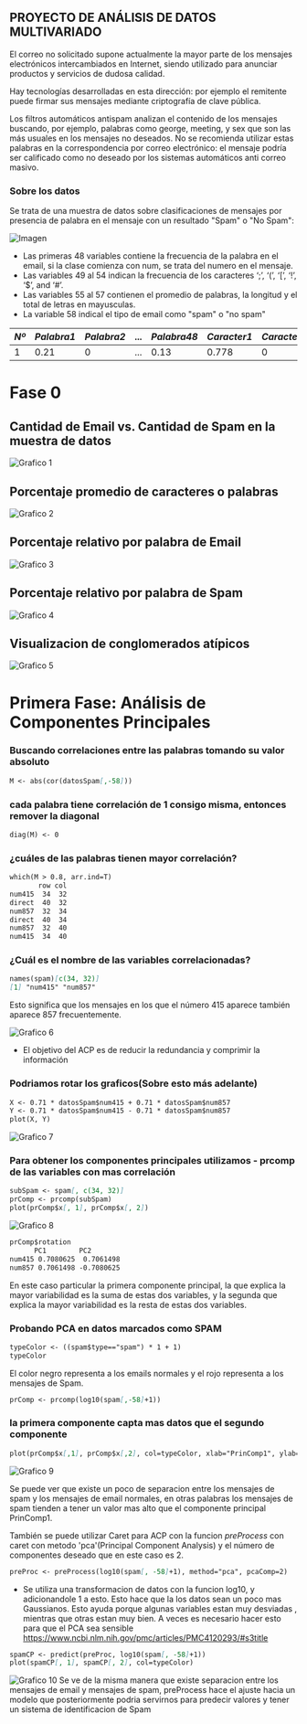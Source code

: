 ## PROYECTO DE ANÁLISIS DE DATOS MULTIVARIADO

El correo no solicitado supone actualmente la mayor parte de los mensajes electrónicos intercambiados en Internet, siendo utilizado para anunciar productos y servicios de dudosa calidad. 

Hay tecnologías desarrolladas en esta dirección: por ejemplo el remitente puede firmar sus mensajes mediante criptografía de clave pública.

Los filtros automáticos antispam analizan el contenido de los mensajes buscando, por ejemplo, palabras como george, meeting, y sex que son las más usuales en los mensajes no deseados. No se recomienda utilizar estas palabras en la correspondencia por correo electrónico: el mensaje podría ser calificado como no deseado por los sistemas automáticos anti correo masivo.

### Sobre los datos

Se trata de una muestra de datos sobre clasificaciones de mensajes por presencia de palabra en el mensaje con un resultado "Spam" o "No Spam":

![Imagen](https://github.com/proyectohageo/multivar/blob/master/spam1.png)

* Las primeras 48 variables contiene  la frecuencia de la palabra en el email, si la clase comienza con num, se trata del numero en el mensaje.
* Las variables 49 al 54 indican la frecuencia de los caracteres ‘;’, ‘(’, ‘[’, ‘!’, ‘\$’, and ‘\#’.
* Las variables 55 al 57 contienen el promedio de palabras, la longitud y el total de letras en mayusculas.
* La variable 58 indical el tipo de email como "spam" o "no spam"

*Nº* | *Palabra1* | *Palabra2* | ...| *Palabra48* | *Caracter1* | *Caracter2*|...|*Prom1*| *Prom2*|*Prom3*|*Tipo*
--- | --- | --- | --- | --- | ---| --- | --- | --- | --- | --- | --- 
1 | 0.21 | 0 | ... | 0.13 | 0.778 | 0 | ... | 3.756|61   | 278 |   spam


# Fase 0
## Cantidad de Email vs. Cantidad de Spam en la muestra de datos
![Grafico 1](https://github.com/proyectohageo/multivar/blob/master/graf1.png)

## Porcentaje promedio de caracteres o palabras
![Grafico 2](https://github.com/proyectohageo/multivar/blob/master/graf2.png)

## Porcentaje relativo por palabra de Email
![Grafico 3](https://github.com/proyectohageo/multivar/blob/master/graf3.png)

## Porcentaje relativo por palabra de Spam
![Grafico 4](https://github.com/proyectohageo/multivar/blob/master/graf4.png)

## Visualizacion de conglomerados atípicos
![Grafico 5](https://github.com/proyectohageo/multivar/blob/master/andrews.png)

# Primera Fase: Análisis de Componentes Principales 
### Buscando correlaciones entre las palabras tomando su valor absoluto
```markdown
M <- abs(cor(datosSpam[,-58]))
``` 
### cada palabra tiene correlación de 1 consigo misma, entonces remover la diagonal
```markdown
diag(M) <- 0
```
### ¿cuáles de las palabras tienen mayor correlación?
```markdown
which(M > 0.8, arr.ind=T)
       row col
num415  34  32
direct  40  32
num857  32  34
direct  40  34
num857  32  40
num415  34  40
```
### ¿Cuál es el nombre de las variables correlacionadas?
```markdown
names(spam)[c(34, 32)]
[1] "num415" "num857"
```
Esto significa que los mensajes en los que el número 415 aparece también aparece 857 frecuentemente.

![Grafico 6](https://github.com/proyectohageo/multivar/blob/master/plot_var1_var2.png)

* El objetivo del ACP es de reducir la redundancia y comprimir la información
### Podriamos rotar los graficos(Sobre esto más adelante)

```markdown
X <- 0.71 * datosSpam$num415 + 0.71 * datosSpam$num857
Y <- 0.71 * datosSpam$num415 - 0.71 * datosSpam$num857
plot(X, Y)
```

![Grafico 7](https://github.com/proyectohageo/multivar/blob/master/rotar1.png)

### Para obtener los componentes principales utilizamos - prcomp de las variables con mas correlación
```markdown
subSpam <- spam[, c(34, 32)]
prComp <- prcomp(subSpam)
plot(prComp$x[, 1], prComp$x[, 2])
```

![Grafico 8](https://github.com/proyectohageo/multivar/blob/master/rotar_princomp.png)

```markdown
prComp$rotation
      PC1        PC2
num415 0.7080625  0.7061498
num857 0.7061498 -0.7080625
```
En este caso particular la primera componente principal, la que explica la mayor variabilidad es la suma de estas dos variables, y la segunda que explica la mayor variabilidad es la resta de estas dos variables.

### Probando PCA en datos marcados como SPAM
```markdown
typeColor <- ((spam$type=="spam") * 1 + 1)
typeColor
```
El color negro representa a los emails normales y el rojo representa a los mensajes de Spam.
```markdown
prComp <- prcomp(log10(spam[,-58]+1))
```
### la primera componente capta mas datos que el segundo componente
```markdown
plot(prComp$x[,1], prComp$x[,2], col=typeColor, xlab="PrinComp1", ylab="PrinComp2")
```
![Grafico 9](https://github.com/proyectohageo/multivar/blob/master/princomp1.png)

Se puede ver que existe un poco de separacion entre los mensajes de spam y los mensajes de email normales, en otras palabras los mensajes de spam tienden a tener un valor mas alto que el componente principal PrinComp1.

También se puede utilizar Caret para ACP con la funcion *preProcess* con caret con metodo 'pca'(Principal Component Analysis) y el número de componentes deseado que en este caso es 2. 
```markdown
preProc <- preProcess(log10(spam[, -58]+1), method="pca", pcaComp=2)
```
* Se utiliza una transformacion de datos con la funcion log10, y adicionandole 1 a esto. Esto hace que la los datos sean un poco mas Gaussianos. Esto ayuda porque algunas variables estan muy desviadas , mientras que otras estan muy bien. A veces es necesario hacer esto para que el PCA sea sensible https://www.ncbi.nlm.nih.gov/pmc/articles/PMC4120293/#s3title
```markdown
spamCP <- predict(preProc, log10(spam[, -58]+1))
plot(spamCP[, 1], spamCP[, 2], col=typeColor)
```
![Grafico 10](https://github.com/proyectohageo/multivar/blob/master/princomp2.png)
Se ve de la misma manera que existe separacion entre los mensajes de email y mensajes de spam, preProcess hace el ajuste hacia un modelo que posteriormente podria servirnos para predecir valores y tener un sistema de identificacion de Spam
